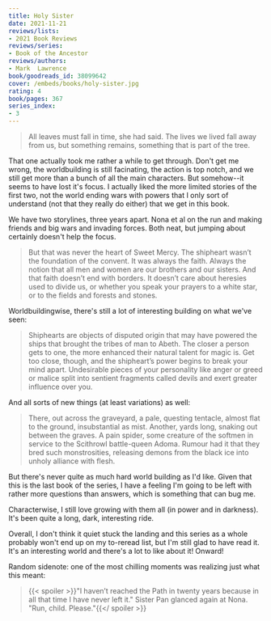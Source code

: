 ```yaml
---
title: Holy Sister
date: 2021-11-21
reviews/lists:
- 2021 Book Reviews
reviews/series:
- Book of the Ancestor
reviews/authors:
- Mark  Lawrence
book/goodreads_id: 38099642
cover: /embeds/books/holy-sister.jpg
rating: 4
book/pages: 367
series_index:
- 3
---
```

> All leaves must fall in time, she had said. The lives we lived fall away from us, but something remains, something that is part of the tree.

That one actually took me rather a while to get through. Don't get me wrong, the worldbuilding is still facinating, the action is top notch, and we still get more than a bunch of all the main characters. But somehow--it seems to have lost it's focus. I actually liked the more limited stories of the first two, not the world ending wars with powers that I only sort of understand (not that they really do either) that we get in this book. 

We have two storylines, three years apart. Nona et al on the run and making friends and big wars and invading forces. Both neat, but jumping about certainly doesn't help the focus. 

> But that was never the heart of Sweet Mercy. The shipheart wasn’t the foundation of the convent. It was always the faith. Always the notion that all men and women are our brothers and our sisters. And that faith doesn’t end with borders. It doesn’t care about heresies used to divide us, or whether you speak your prayers to a white star, or to the fields and forests and stones.

Worldbuildingwise, there's still a lot of interesting building on what we've seen:

> Shiphearts are objects of disputed origin that may have powered the ships that brought the tribes of man to Abeth. The closer a person gets to one, the more enhanced their natural talent for magic is. Get too close, though, and the shipheart’s power begins to break your mind apart. Undesirable pieces of your personality like anger or greed or malice split into sentient fragments called devils and exert greater influence over you.

And all sorts of new things (at least variations) as well:

> There, out across the graveyard, a pale, questing tentacle, almost flat to the ground, insubstantial as mist. Another, yards long, snaking out between the graves. A pain spider, some creature of the softmen in service to the Scithrowl battle-queen Adoma. Rumour had it that they bred such monstrosities, releasing demons from the black ice into unholy alliance with flesh.

But there's never quite as much hard world building as I'd like. Given that this is the last book of the series, I have a feeling I'm going to be left with rather more questions than answers, which is something that can bug me. 

Characterwise, I still love growing with them all (in power and in darkness). It's been quite a long, dark, interesting ride. 

Overall, I don't think it quiet stuck the landing and this series as a whole probably won't end up on my to-reread list, but I'm still glad to have read it. It's an interesting world and there's a lot to like about it! Onward!

Random sidenote: one of the most chilling moments was realizing just what this meant:

> {{< spoiler >}}"I haven’t reached the Path in twenty years because in all that time I have never left it." Sister Pan glanced again at Nona. "Run, child. Please."{{</ spoiler >}}
